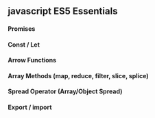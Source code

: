 ## javascript ES5 Essentials
#### Promises
#### Const / Let
#### Arrow Functions
#### Array Methods (map, reduce, filter, slice, splice)
#### Spread Operator (Array/Object Spread)
#### Export / import
